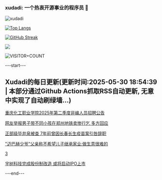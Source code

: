 ### xudadi: 一个热衷开源事业的程序员 👋

![xudadi](https://github-readme-stats-git-masterorgs-github-readme-stats-team.vercel.app/api?username=xudadi)

[![Top Langs](https://github-readme-stats.vercel.app/api/top-langs/?username=xudadi)](https://github.com/anuraghazra/github-readme-stats)

[![GitHub Streak](https://streak-stats.demolab.com?user=xudadi&locale=zh_Hans)](https://git.io/streak-stats)

![](https://raw.githubusercontent.com/xudadi/xudadi/main/assets/github-contribution-grid-snake.svg)

![VISITOR+COUNT](https://komarev.com/ghpvc/?username=xudadi&label=VISITOR+COUNT)


---start---

## Xudadi的每日更新(更新时间:2025-05-30 18:54:39 | 本部分通过Github Actions抓取RSS自动更新, 无意中实现了自动刷绿墙...)

[重庆化工职业学院2025年第二季度非编人员招聘公告](https://www.gongkaoleida.com/article/2427090)

[网友举报男子带不同小孩在郑州地铁卖惨行乞 多方回应](https://m.163.com/news/article/K0OP2PF10514TTN3.html)

[正部级毕井泉被查 7年前曾因长春长生疫苗案引咎辞职](https://m.163.com/news/article/K0ONQLCF05129QAF.html)

["迈巴赫少爷"父亲称不希望儿子继承家业:做生意很难的](https://m.163.com/news/article/K0OCU4120550B6IS.html)

[3](https://m.163.com/touch/news/sub/domestic)

[宇树科技完成股份制改造 或将启动IPO上市](https://m.163.com/news/article/K0OFER8E05129QAF.html)

---end---
